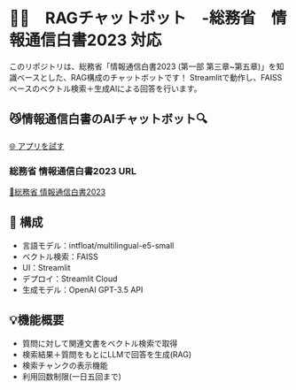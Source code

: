 # 🚀🤖　RAGチャットボット　-総務省　情報通信白書2023 対応
このリポジトリは、総務省「情報通信白書2023 (第一部 第三章~第五章)」を知識ベースとした、RAG構成のチャットボットです！
Streamlitで動作し、FAISSベースのベクトル検索＋生成AIによる回答を行います。

## 😼情報通信白書のAIチャットボット🔍
[🌐 アプリを試す](https://ai-chatbot-kefhgtbmroq76vbujaijtn.streamlit.app/)

### 総務省 情報通信白書2023 URL
[🔗総務省 情報通信白書2023](https://www.soumu.go.jp/johotsusintokei/whitepaper/ja/r06/html/nd130000.html)

## 🔧 構成
- 言語モデル：intfloat/multilingual-e5-small
- ベクトル検索：FAISS
- UI：Streamlit
- デプロイ：Streamlit Cloud
- 生成モデル：OpenAI GPT-3.5 API

## 💡機能概要
- 質問に対して関連文書をベクトル検索で取得
- 検索結果＋質問をもとにLLMで回答を生成(RAG)
- 検索チャンクの表示機能
- 利用回数制限(一日五回まで)
